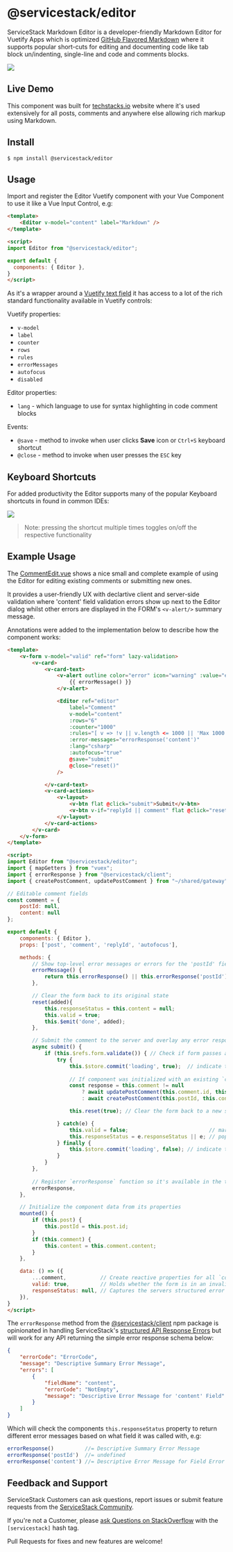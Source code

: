 # @servicestack/editor

ServiceStack Markdown Editor is a developer-friendly Markdown Editor for Vuetify Apps which is optimized [GitHub Flavored Markdown](https://guides.github.com/features/mastering-markdown/) where it supports popular short-cuts for editing and documenting code like tab block un/indenting, single-line and code and comments blocks.

![](https://i.imgur.com/YPlfplv.png)

## Live Demo

This component was built for [techstacks.io](https://techstacks.io) website where it's used extensively for all posts, comments and anywhere else allowing rich markup using Markdown.

## Install

    $ npm install @servicestack/editor

## Usage

Import and register the Editor Vuetify component with your Vue Component to use it like a Vue Input Control, e.g:

```html
<template>
    <Editor v-model="content" label="Markdown" />
</template>

<script>
import Editor from "@servicestack/editor";

export default {
  components: { Editor },
}
</script>
```

As it's a wrapper around a [Vuetify text field](https://vuetifyjs.com/en/components/text-fields) it has access to a lot of the rich standard functionality available in Vuetify controls:

Vuetify properties:

 - `v-model`
 - `label`
 - `counter`
 - `rows`
 - `rules`
 - `errorMessages`
 - `autofocus`
 - `disabled`

Editor properties:

 - `lang` - which language to use for syntax highlighting in code comment blocks

Events:

 - `@save`  - method to invoke when user clicks **Save** icon or `Ctrl+S` keyboard shortcut
 - `@close` - method to invoke when user presses the `ESC` key

## Keyboard Shortcuts

For added productivity the Editor supports many of the popular Keyboard shortcuts in found in common IDEs:

![](https://i.imgur.com/PXqkSuN.png)

> Note: pressing the shortcut multiple times toggles on/off the respective functionality

## Example Usage

The [CommentEdit.vue](https://github.com/NetCoreApps/TechStacks/blob/master/src/TechStacks/src/components/CommentEdit.vue) 
shows a nice small and complete example of using the Editor for editing existing comments or submitting new ones. 

It provides a user-friendly UX with declartive client and server-side validation where 'content' field validation errors
show up next to the Editor dialog whilst other errors are displayed in the FORM's `<v-alert/>` summary message.

Annotations were added to the implementation below to describe how the component works:

```html
<template>
    <v-form v-model="valid" ref="form" lazy-validation>
        <v-card>
            <v-card-text>
                <v-alert outline color="error" icon="warning" :value="errorMessage()">
                    {{ errorMessage() }}
                </v-alert>

                <Editor ref="editor"
                    label="Comment"
                    v-model="content"
                    :rows="6"
                    :counter="1000"
                    :rules="[ v => !v || v.length <= 1000 || 'Max 1000 characters' ]"
                    :error-messages="errorResponse('content')"
                    :lang="csharp"
                    :autofocus="true"
                    @save="submit"
                    @close="reset()"
                />

            </v-card-text>
            <v-card-actions>
                <v-layout>
                    <v-btn flat @click="submit">Submit</v-btn>
                    <v-btn v-if="replyId || comment" flat @click="reset(false)">Close</v-btn>
                </v-layout>
            </v-card-actions>
        </v-card>
    </v-form>
</template>

<script>
import Editor from "@servicestack/editor";
import { mapGetters } from "vuex";
import { errorResponse } from "@servicestack/client";
import { createPostComment, updatePostComment } from "~/shared/gateway";

// Editable comment fields
const comment = {
    postId: null,
    content: null
};

export default {
    components: { Editor },
    props: ['post', 'comment', 'replyId', 'autofocus'],

    methods: {
        // Show top-level error messages or errors for the 'postId' field in the <v-alert/> summary dialog
        errorMessage() {
            return this.errorResponse() || this.errorResponse('postId'); 
        },

        // Clear the form back to its original state
        reset(added){
            this.responseStatus = this.content = null;
            this.valid = true;
            this.$emit('done', added);
        },

        // Submit the comment to the server and overlay any error responses back on the form
        async submit() {
            if (this.$refs.form.validate()) { // Check if form passes all client validation rules
                try {
                    this.$store.commit('loading', true);  // indicate to the App that an API request is pending
                    
                    // If component was initialized with an existing `comment` update it, otherwise create anew
                    const response = this.comment != null
                        ? await updatePostComment(this.comment.id, this.post.id, this.content)
                        : await createPostComment(this.postId, this.content, this.replyId);

                    this.reset(true); // Clear the form back to a new state when successful

                } catch(e) {
                    this.valid = false;                          // mark this form as invalid
                    this.responseStatus = e.responseStatus || e; // populate the server error response
                } finally {
                    this.$store.commit('loading', false); // indicate to the App that the API request is done
                }
            }
        },
        
        // Register `errorResponse` function so it's available in the template
        errorResponse, 
    },

    // Initialize the component data from its properties
    mounted() {
        if (this.post) {
            this.postId = this.post.id;
        }
        if (this.comment) {
            this.content = this.comment.content;
        }
    },

    data: () => ({
        ...comment,           // Create reactive properties for all `comment` fields
        valid: true,          // Holds whether the form is in an invalid state requiring user input to correct
        responseStatus: null, // Captures the servers structured error response
    }),
}
</script>
```

The `errorResponse` method from the [@servicestack/client](https://github.com/ServiceStack/servicestack-client) npm package is opinionated
in handling ServiceStack's [structured API Response Errors](http://docs.servicestack.net/error-handling) but will work for any API returning
the simple error response schema below:

```json
{
    "errorCode": "ErrorCode",
    "message": "Descriptive Summary Error Message",
    "errors": [
        {
            "fieldName": "content",
            "errorCode": "NotEmpty",
            "message": "Descriptive Error Message for 'content' Field"
        }
    ]
}
```

Which will check the components `this.responseStatus` property to return different error messages based on what field it was called with, e.g:

```js
errorResponse()          //= Descriptive Summary Error Message
errorResponse('postId')  //= undefined
errorResponse('content') //= Descriptive Error Message for Field Error
```

## Feedback and Support

ServiceStack Customers can ask questions, report issues or submit feature requests from the [ServiceStack Community](https://techstacks.io/servicestack).

If you're not a Customer, please [ask Questions on StackOverflow](https://stackoverflow.com) with the `[servicestack]` hash tag.

Pull Requests for fixes and new features are welcome!
